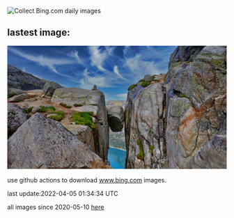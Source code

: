 ![Collect Bing.com daily images](https://github.com/counter2015/bing-daily-images/workflows/Collect%20Bing.com%20daily%20images/badge.svg)
## lastest image:
![](images/NorwayBoulder.jpg)

use github actions to download www.bing.com images.

last update:2022-04-05 01:34:34 UTC

all images since 2020-05-10 [here](https://github.com/counter2015/bing-daily-images/tree/master/images) 
